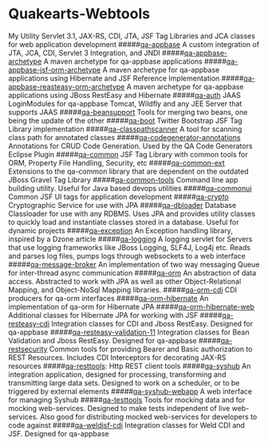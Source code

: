 # Quakearts-Webtools
 My Utility Servlet 3.1, JAX-RS, CDI, JTA, JSF Tag Libraries and JCA classes for web application development 
#####[qa-appbase](tree/master/qa-appbase/)
A custom integration of JTA, JCA, CDI, Servlet 3 Integration, and JNDI
#####[qa-appbase-archetype](tree/master/qa-appbase-archetype/) 
A maven archetype for qa-appbase applications
#####[qa-appbase-jsf-orm-archetype](tree/master/qa-appbase-jsf-orm-archetype/)
A maven archetype for qa-appbase applications using Hibernate and JSF Reference Implementation
#####[qa-appbase-reasteasy-orm-archetype](tree/master/qa-appbase-reasteasy-orm-archetype/)
A maven archetype for qa-appbase applications using JBoss RestEasy and Hibernate
#####[qa-auth](tree/master/qa-auth/)
JAAS LoginModules for qa-appbase Tomcat, Wildfly and any JEE Server that supports JAAS
#####[qa-beansupport](tree/master/qa-beansupport/)
Tools for merging two beans, one being the update of the other
#####[qa-boot](tree/master/qa-boot)
Twitter Bootstrap JSF Tag Library implementation
#####[qa-classpathscanner](tree/master/qa-classpathscanner/)
A tool for scanning class path for annotated classes
#####[qa-codegenerator-annotations](tree/master/qa-codegenerator-annotations/)
Annotations for CRUD Code Generation. Used by the QA Code Generators Eclipse Plugin
#####[qa-common](tree/master/qa-common/)
JSF Tag Library with common tools for ORM, Property File Handling, Security, etc
#####[qa-common-ext](tree/master/qa-common-ext/)
Extensions to the qa-common library that are dependent on the outdated JBoss Gravel Tag Library
#####[qa-common-tools](tree/master/qa-common-tools/)
Command line app building utility. Useful for Java based devops utilities
#####[qa-commonui](tree/master/qa-commonui/)
Common JSF UI tags for application development
#####[qa-crypto](tree/master/qa-crypto/)
Cryptographic Service for use with JPA
#####[qa-dbloader](tree/master/qa-dbloader/)
Database Classloader for use with any RDBMS. Uses JPA and provides utility classes to quickly load and instantiate classes stored in a database. Useful for dynamic projects
#####[qa-exception](tree/master/qa-exception)
An Exception handling library, inspired by a Dzone article
#####[qa-logging](tree/master/qa-logging/)
A logging servlet for Servers that use logging frameworks like JBoss Logging, SLF4J, Log4j etc. Reads and parses log files, pumps logs through websockets to a web interface
#####[qa-message-broker](tree/master/qa-message-broker/)
An implementation of two way messaging Queue for inter-thread async communication
#####[qa-orm](tree/master/qa-orm/)
An abstraction of data access. Abstracted to work with JPA as well as other Object-Relational Mapping, and Object-NoSql Mapping libraries.
#####[qa-orm-cdi](tree/master/qa-orm-cdi/)
CDI producers for qa-orm interfaces
#####[qa-orm-hibernate](tree/master/qa-orm-hibernate/)
An implementation of qa-orm for Hibernate JPA
#####[qa-orm-hibernate-web](tree/master/qa-orm-hibernate-web/)
Additional classes for Hibernate JPA for working with JSF
#####[qa-resteasy-cdi](tree/master/qa-resteasy-cdi/)
Integration classes for CDI and Jboss RestEasy. Designed for qa-appbase
#####[qa-resteasy-validation-11](tree/master/qa-resteasy-validation-11/)
Integration classes for Bean Validation and Jboss RestEasy. Designed for qa-appbase
#####[qa-restsecurity](tree/master/qa-restsecurity/)
Common tools for providing Bearer and Basic authorization to REST Resources. Includes CDI Interceptors for decorating JAX-RS resources
#####[qa-resttools](tree/master/qa-resttools/):
Http REST client tools
#####[qa-syshub](tree/master/qa-syshub/)
An integration application, designed for processing, transforming and transmitting large data sets. Designed to work on a scheduler, or to be triggered by external elements
#####[qa-syshub-webapp](tree/master/qa-syshub-webapp/)
A web interface for managing Syshub
#####[qa-testtools](tree/master/qa-testtools/)
Tools for mocking data and for mocking web-services. Designed to make tests independent of live web-services. Also good for distributing mocked web-services for developers to code against
#####[qa-weldjsf-cdi](tree/master/qa-weldjsf-cdi/)
Integration classes for Weld CDI and JSF. Designed for qa-appbase
